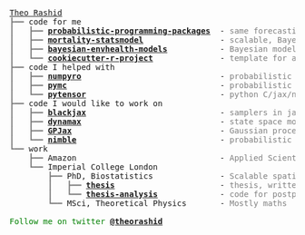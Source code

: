<pre style="font-family:Menlo,'DejaVu Sans Mono',consolas,'Courier New',monospace"><a href="https://theorashid.github.io/">Theo Rashid</a>
<span style="color: #808080; text-decoration-color: #808080">┣━━ </span>code for me
<span style="color: #808080; text-decoration-color: #808080">┃   ┣━━ </span><span style="font-weight: bold"><a href="https://github.com/theorashid/probabilistic-programming-packages">probabilistic-programming-packages</a></span>  - <span style="color: #808080; text-decoration-color: #808080">same forecasting model, different PPLs</span>
<span style="color: #808080; text-decoration-color: #808080">┃   ┣━━ </span><span style="font-weight: bold"><a href="https://github.com/theorashid/mortality-statsmodel">mortality-statsmodel</a></span>                - <span style="color: #808080; text-decoration-color: #808080">scalable, Bayesian spatiotemporal models for mortality</span>
<span style="color: #808080; text-decoration-color: #808080">┃   ┣━━ </span><span style="font-weight: bold"><a href="https://github.com/sparklabnyc/bayesian-envhealth-models">bayesian-envhealth-models</a></span>           - <span style="color: #808080; text-decoration-color: #808080">Bayesian models for environmental health</span>
<span style="color: #808080; text-decoration-color: #808080">┃   ┗━━ </span><span style="font-weight: bold"><a href="https://github.com/sparklabnyc/cookiecutter-r-project">cookiecutter-r-project</a></span>              - <span style="color: #808080; text-decoration-color: #808080">template for analysis project in R</span>
<span style="color: #808080; text-decoration-color: #808080">┣━━ </span>code I helped with
<span style="color: #808080; text-decoration-color: #808080">┃   ┣━━ </span><span style="font-weight: bold"><a href="https://github.com/pyro-ppl/numpyro">numpyro</a></span>                             - <span style="color: #808080; text-decoration-color: #808080">probabilistic programming, jax backend</span>
<span style="color: #808080; text-decoration-color: #808080">┃   ┣━━ </span><span style="font-weight: bold"><a href="https://github.com/pymc-devs/pymc">pymc</a></span>                                - <span style="color: #808080; text-decoration-color: #808080">probabilistic programming, pytensor backend</span>
<span style="color: #808080; text-decoration-color: #808080">┃   ┗━━ </span><span style="font-weight: bold"><a href="https://github.com/pymc-devs/aesara">pytensor</a></span>                            - <span style="color: #808080; text-decoration-color: #808080">python C/jax/numba tensor library</span>
<span style="color: #808080; text-decoration-color: #808080">┣━━ </span>code I would like to work on
<span style="color: #808080; text-decoration-color: #808080">┃   ┣━━ </span><span style="font-weight: bold"><a href="https://github.com/blackjax-devs/blackjax">blackjax</a></span>                            - <span style="color: #808080; text-decoration-color: #808080">samplers in jax</span>
<span style="color: #808080; text-decoration-color: #808080">┃   ┣━━ </span><span style="font-weight: bold"><a href="https://github.com/probml/dynamax">dynamax</a></span>                             - <span style="color: #808080; text-decoration-color: #808080">state space models in jax</span>
<span style="color: #808080; text-decoration-color: #808080">┃   ┣━━ </span><span style="font-weight: bold"><a href="https://github.com/thomaspinder/GPJax">GPJax</a></span>                               - <span style="color: #808080; text-decoration-color: #808080">Gaussian processes in jax</span>
<span style="color: #808080; text-decoration-color: #808080">┃   ┗━━ </span><span style="font-weight: bold"><a href="https://github.com/nimble-dev/nimble">nimble</a></span>                              - <span style="color: #808080; text-decoration-color: #808080">probabilistic programming in R, customisable samplers</span>
<span style="color: #808080; text-decoration-color: #808080">┗━━ </span>work
<span style="color: #808080; text-decoration-color: #808080">    ┣━━ </span>Amazon                              - <span style="color: #808080; text-decoration-color: #808080">Applied Scientist intern, probabilistic forecasting</span>
<span style="color: #808080; text-decoration-color: #808080">    ┗━━ </span>Imperial College London
<span style="color: #808080; text-decoration-color: #808080">        ┣━━ </span>PhD, Biostatistics              - <span style="color: #808080; text-decoration-color: #808080">Scalable spatiotemporal mortality modelling</span>
<span style="color: #808080; text-decoration-color: #808080">        ┃   ┣━━ </span><span style="font-weight: bold"><a href="https://github.com/theorashid/thesis">thesis</a></span>                      - <span style="color: #808080; text-decoration-color: #808080">thesis, written in quarto</span>
<span style="color: #808080; text-decoration-color: #808080">        ┃   ┗━━ </span><span style="font-weight: bold"><a href="https://github.com/theorashid/thesis-analysis">thesis-analysis</a></span>             - <span style="color: #808080; text-decoration-color: #808080">code for postprocessing and plotting in thesis</span>
<span style="color: #808080; text-decoration-color: #808080">        ┗━━ </span>MSci, Theoretical Physics       - <span style="color: #808080; text-decoration-color: #808080">Mostly maths</span>

<span style="color: #008000; text-decoration-color: #008000">Follow me on twitter </span><span style="color: #008000; text-decoration-color: #008000; font-weight: bold"><a href="https://twitter.com/theorashid">@theorashid</a></span>
</pre>
